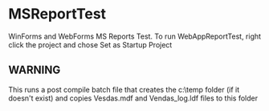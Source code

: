 # MSReportTest
 WinForms and WebForms MS Reports Test.
 To run WebAppReportTest, right click the project and chose Set as Startup Project

 ## WARNING
 This runs a post compile batch file that creates the c:\temp folder (if it doesn't exist) and copies Vesdas.mdf and Vendas_log.ldf files to this folder
